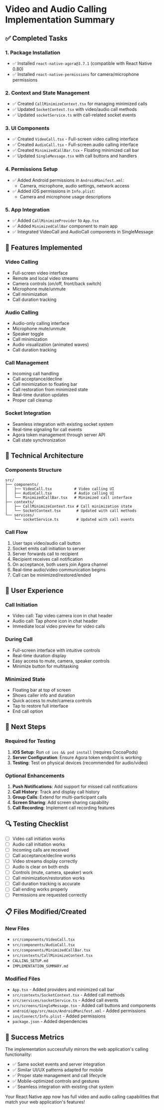 # Video and Audio Calling Implementation Summary

## ✅ Completed Tasks

### 1. Package Installation
- ✅ Installed `react-native-agora@3.7.1` (compatible with React Native 0.80)
- ✅ Installed `react-native-permissions` for camera/microphone permissions

### 2. Context and State Management
- ✅ Created `CallMinimizeContext.tsx` for managing minimized calls
- ✅ Updated `SocketContext.tsx` with video/audio call methods
- ✅ Updated `socketService.ts` with call-related socket events

### 3. UI Components
- ✅ Created `VideoCall.tsx` - Full-screen video calling interface
- ✅ Created `AudioCall.tsx` - Full-screen audio calling interface  
- ✅ Created `MinimizedCallBar.tsx` - Floating minimized call bar
- ✅ Updated `SingleMessage.tsx` with call buttons and handlers

### 4. Permissions Setup
- ✅ Added Android permissions in `AndroidManifest.xml`:
  - Camera, microphone, audio settings, network access
- ✅ Added iOS permissions in `Info.plist`:
  - Camera and microphone usage descriptions

### 5. App Integration
- ✅ Added `CallMinimizeProvider` to `App.tsx`
- ✅ Added `MinimizedCallBar` component to main app
- ✅ Integrated VideoCall and AudioCall components in SingleMessage

## 🎯 Features Implemented

### Video Calling
- Full-screen video interface
- Remote and local video streams
- Camera controls (on/off, front/back switch)
- Microphone mute/unmute
- Call minimization
- Call duration tracking

### Audio Calling  
- Audio-only calling interface
- Microphone mute/unmute
- Speaker toggle
- Call minimization
- Audio visualization (animated waves)
- Call duration tracking

### Call Management
- Incoming call handling
- Call acceptance/decline
- Call minimization to floating bar
- Call restoration from minimized state
- Real-time duration updates
- Proper call cleanup

### Socket Integration
- Seamless integration with existing socket system
- Real-time signaling for call events
- Agora token management through server API
- Call state synchronization

## 🔧 Technical Architecture

### Components Structure
```
src/
├── components/
│   ├── VideoCall.tsx          # Video calling UI
│   ├── AudioCall.tsx          # Audio calling UI
│   └── MinimizedCallBar.tsx   # Minimized call interface
├── contexts/
│   ├── CallMinimizeContext.tsx # Call minimization state
│   └── SocketContext.tsx       # Updated with call methods
└── services/
    └── socketService.ts        # Updated with call events
```

### Call Flow
1. User taps video/audio call button
2. Socket emits call initiation to server
3. Server forwards call to recipient
4. Recipient receives call notification
5. On acceptance, both users join Agora channel
6. Real-time audio/video communication begins
7. Call can be minimized/restored/ended

## 📱 User Experience

### Call Initiation
- Video call: Tap video camera icon in chat header
- Audio call: Tap phone icon in chat header
- Immediate local video preview for video calls

### During Call
- Full-screen interface with intuitive controls
- Real-time duration display
- Easy access to mute, camera, speaker controls
- Minimize button for multitasking

### Minimized State
- Floating bar at top of screen
- Shows caller info and duration
- Quick access to mute/camera controls
- Tap to restore full interface
- End call option

## 🚀 Next Steps

### Required for Testing
1. **iOS Setup**: Run `cd ios && pod install` (requires CocoaPods)
2. **Server Configuration**: Ensure Agora token endpoint is working
3. **Testing**: Test on physical devices (recommended for audio/video)

### Optional Enhancements
1. **Push Notifications**: Add support for missed call notifications
2. **Call History**: Track and display call history
3. **Group Calls**: Extend for multi-participant calls
4. **Screen Sharing**: Add screen sharing capability
5. **Call Recording**: Implement call recording features

## 🔍 Testing Checklist

- [ ] Video call initiation works
- [ ] Audio call initiation works  
- [ ] Incoming calls are received
- [ ] Call acceptance/decline works
- [ ] Video streams display correctly
- [ ] Audio is clear on both ends
- [ ] Controls (mute, camera, speaker) work
- [ ] Call minimization/restoration works
- [ ] Call duration tracking is accurate
- [ ] Call ending works properly
- [ ] Permissions are requested correctly

## 📋 Files Modified/Created

### New Files
- `src/components/VideoCall.tsx`
- `src/components/AudioCall.tsx`
- `src/components/MinimizedCallBar.tsx`
- `src/contexts/CallMinimizeContext.tsx`
- `CALLING_SETUP.md`
- `IMPLEMENTATION_SUMMARY.md`

### Modified Files
- `App.tsx` - Added providers and minimized call bar
- `src/contexts/SocketContext.tsx` - Added call methods
- `src/services/socketService.ts` - Added call events
- `src/screens/SingleMessage.tsx` - Added call buttons and components
- `android/app/src/main/AndroidManifest.xml` - Added permissions
- `ios/Connect/Info.plist` - Added permissions
- `package.json` - Added dependencies

## 🎉 Success Metrics

The implementation successfully mirrors the web application's calling functionality:
- ✅ Same socket events and server integration
- ✅ Similar UI/UX patterns adapted for mobile
- ✅ Proper state management and call lifecycle
- ✅ Mobile-optimized controls and gestures
- ✅ Seamless integration with existing chat system

Your React Native app now has full video and audio calling capabilities that match your web application's features!

